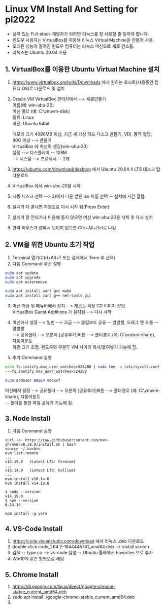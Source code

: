 # Linux VM Install And Setting for pl2022

- 실력 있는 Full-stack 개발자가 되려면 리눅스를 잘 사용할 줄 알아야 합니다.  
- 윈도우 사용자는 VirtualBox를 이용해 리눅스 Virtual Machine을 만들어 사용.  
- 오래된 성능이 떨어진 윈도우 컴퓨터는 리눅스 머신으로 새로 인스톨.  
- 리눅스는 Ubuntu 20.04 사용  

## 1. VirtualBox를 이용한 Ubuntu Virtual Machine 설치
1) https://www.virtualbox.org/wiki/Downloads 에서 원하는 호스트(사용중인 컴퓨터 OS)로 다운로드 및 설치  
2) Oracle VM VirtualBox 관리자에서 --> 새로만들기  
	이름(예: win-ubu-20)  
	머신 폴더 (예: C:\vm\vm-disk)  
	종류: Linux  
	버전: Ubuntu 64bit  
  
	메모리 크기 4096MB 이상, 지금 새 가상 하드 디스크 만들기, VDI, 동적 할당, 40G 이상 --> 만들기	
	VirtualBox 에 머신이 생김(win-ubu-20)  
	설정 --> 디스플레이 -- 128M  
		--> 시스템 --> 프로세서 -- 2개  
  
3) https://ubuntu.com/download/desktop 에서 Ubuntu 20.04.4 LTS 데스크 탑 다운로드  
4) VirtualBox 에서 win-ubu-20을 시작  
5) 시동 디스크 선택 --> 3)에서 다운 받은 iso 파일 선택 -- 설치에 시간 걸림.  
6) 설치가 다 끝나면 자동으로 다시 시작 됨(Press Enter)  
7) 설치가 잘 안되거나 마음에 들지 않으면 머신 win-ubu-20을 삭제 후 다시 설치  
8) 만약 마우스가 잡혀서 보이지 않으면 Ctrl+Alt+Del로 나감  
  
## 2. VM을 위한 Ubuntu 초기 작업 
1) Terminal 열기(Ctrl+Alt+T 또는 검색에서 Term 후 선택)  
2) 다음 Command 우선 실행  
```sh
sudo apt update
sudo apt upgrade
sudo apt autoremove

sudo apt install perl gcc make
sudo apt install curl g++ net-tools git
```

3) 머신 가장 위 메뉴바에서 장치 --> 게스트 확장 CD 이미지 삽입  
	VirtualBox Guest Additions 가 설치됨 --> 다시 시작  
4) 머신에서 설정 --> 일반 --> 고급 --> 클립보드 공유 -- 양방향, 드래그 앤 드롭 -- 양방향  
			  --> 공유폴더 --> 오른쪽 [공유추가]버튼 --> 폴더경로 (예: C:\vm\vm-share), 자동마운트  
화면 크기 조정, 윈도우와 우분투 VM 사이의 복사/붙여넣기 가능해 짐.  
  
5) 추가 Command 실행  
```sh
echo fs.inotify.max_user_watches=524288 | sudo tee -a /etc/sysctl.conf
-->fs.inotify.max_user_watches=524288

sudo adduser $USER vboxsf
```
  
머신에서 설정 --> 공유폴더 --> 오른쪽 [공유추가]버튼 --> 폴더경로 (예: C:\vm\vm-share), 자동마운트  
	-- 폴더를 통한 파일 공유가 가능해 짐.  

## 3. Node Install
1) 다음 Command 실행  
```
curl -o- https://raw.githubusercontent.com/nvm-sh/nvm/v0.38.0/install.sh | bash
source ~/.bashrc
nvm list-remote
...
v14.19.0   (Latest LTS: Fermium)
...
v16.14.0   (Latest LTS: Gallium)
...
nvm install v16.14.0
nvm install v14.19.0 

$ node --version
v14.19.0
$ npm --version
6.14.16

npm install -g yarn

```
  
## 4. VS-Code Install
1) https://code.visualstudio.com/download 에서 리눅스 .deb 다운로드  
2) double click code_1.64.2-1644445741_amd64.deb --> install screen  
3) 검색 -- type co --> vs-code 실행 -- Ubuntu 툴바에서 Favorites 으로 추가  
4) Win10과 같은 방법으로 세팅  

## 5. Chrome Install
1) https://dl.google.com/linux/direct/google-chrome-stable_current_amd64.deb 
2) sudo apt install ./google-chrome-stable_current_amd64.deb
3) 

